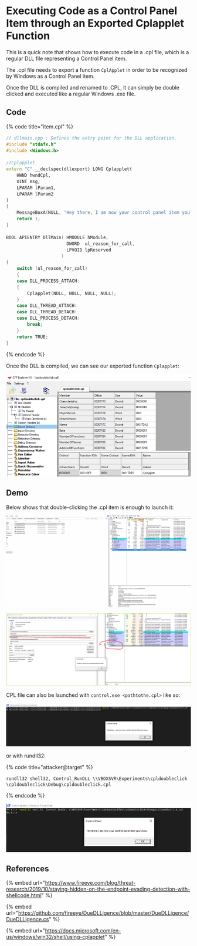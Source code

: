 # Executing Code as a Control Panel Item through an Exported Cplapplet Function

This is a quick note that shows how to execute code in a .cpl file, which is a regular DLL file representing a Control Panel item.

The .cpl file needs to export a function `CplApplet` in order to be recognized by Windows as a Control Panel item.

Once the DLL is compiled and renamed to .CPL, it can simply be double clicked and executed like a regular Windows .exe file.

## Code

{% code title="item.cpl" %}
```cpp
// dllmain.cpp : Defines the entry point for the DLL application.
#include "stdafx.h"
#include <Windows.h>

//Cplapplet
extern "C" __declspec(dllexport) LONG Cplapplet(
	HWND hwndCpl,
	UINT msg,
	LPARAM lParam1,
	LPARAM lParam2
)
{
	MessageBoxA(NULL, "Hey there, I am now your control panel item you know.", "Control Panel", 0);
	return 1;
}

BOOL APIENTRY DllMain( HMODULE hModule,
                       DWORD  ul_reason_for_call,
                       LPVOID lpReserved
                     )
{
    switch (ul_reason_for_call)
    {
    case DLL_PROCESS_ATTACH:
	{
		Cplapplet(NULL, NULL, NULL, NULL);
	}
    case DLL_THREAD_ATTACH:
    case DLL_THREAD_DETACH:
    case DLL_PROCESS_DETACH:
        break;
    }
    return TRUE;
}
```
{% endcode %}

Once the DLL is compiled, we can see our exported function `Cplapplet`:

![](../../.gitbook/assets/image%20%2873%29.png)

## Demo

Below shows that double-clicking the .cpl item is enough to launch it:

![](../../.gitbook/assets/cplexecution.gif)

![](../../.gitbook/assets/image%20%28301%29.png)

CPL file can also be launched with `control.exe <pathtothe.cpl>` like so:

![](../../.gitbook/assets/image%20%28163%29.png)

or with rundll32:

{% code title="attacker@target" %}
```text
rundll32 shell32, Control_RunDLL \\VBOXSVR\Experiments\cpldoubleclick
\cpldoubleclick\Debug\cpldoubleclick.cpl
```
{% endcode %}

![](../../.gitbook/assets/image%20%28214%29.png)

## References

{% embed url="https://www.fireeye.com/blog/threat-research/2019/10/staying-hidden-on-the-endpoint-evading-detection-with-shellcode.html" %}

{% embed url="https://github.com/fireeye/DueDLLigence/blob/master/DueDLLigence/DueDLLigence.cs" %}

{% embed url="https://docs.microsoft.com/en-us/windows/win32/shell/using-cplapplet" %}

